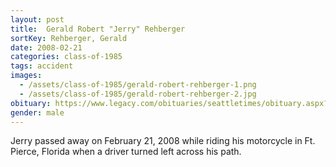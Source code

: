 ```yaml
---
layout: post
title:  Gerald Robert "Jerry" Rehberger
sortKey: Rehberger, Gerald
date: 2008-02-21
categories: class-of-1985
tags: accident
images:
  - /assets/class-of-1985/gerald-robert-rehberger-1.png
  - /assets/class-of-1985/gerald-robert-rehberger-2.jpg
obituary: https://www.legacy.com/obituaries/seattletimes/obituary.aspx?n=Gerald-Rehberger&pid=104697538
gender: male
---
```

Jerry passed away on February 21, 2008 while riding his motorcycle in Ft. Pierce, Florida when a driver turned left across his path.
